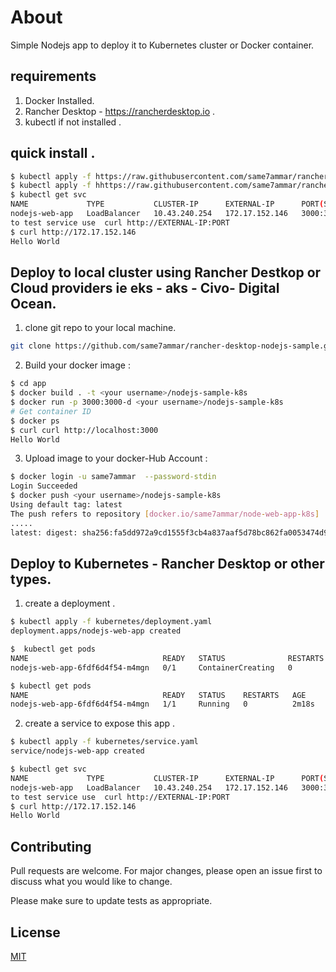 # About
Simple Nodejs app to deploy it to Kubernetes cluster or Docker container.

## requirements 
1. Docker Installed.
2. Rancher Desktop - https://rancherdesktop.io .
3. kubectl if not installed .

## quick install .
```sh
$ kubectl apply -f https://raw.githubusercontent.com/same7ammar/rancher-desktop-nodejs-sample/main/kubernetes/deployment.yaml
$ kubectl apply -f hhttps://raw.githubusercontent.com/same7ammar/rancher-desktop-nodejs-sample/main/kubernetes/service.yaml
$ kubectl get svc
NAME             TYPE           CLUSTER-IP      EXTERNAL-IP      PORT(S)          AGE
nodejs-web-app   LoadBalancer   10.43.240.254   172.17.152.146   3000:30043/TCP   7s
to test service use  curl http://EXTERNAL-IP:PORT
$ curl http://172.17.152.146 
Hello World
```
## Deploy to local cluster using Rancher Destkop or Cloud providers  ie eks - aks - Civo-  Digital Ocean.

1. clone git repo to your local machine.

```bash
git clone https://github.com/same7ammar/rancher-desktop-nodejs-sample.git
```

2. Build  your docker image :

```sh
$ cd app
$ docker build . -t <your username>/nodejs-sample-k8s
$ docker run -p 3000:3000-d <your username>/nodejs-sample-k8s
# Get container ID
$ docker ps
$ curl curl http://localhost:3000
Hello World
```
3. Upload image to   your docker-Hub Account :
```sh
$ docker login -u same7ammar  --password-stdin 
Login Succeeded
$ docker push <your username>/nodejs-sample-k8s
Using default tag: latest
The push refers to repository [docker.io/same7ammar/node-web-app-k8s]
.....
latest: digest: sha256:fa5dd972a9cd1555f3cb4a837aaf5d78bc862fa0053474d9f64f3e7d3eb15ae2 size: 3048

```
## Deploy to Kubernetes - Rancher Desktop or other types. 
1. create a deployment .
```sh 
$ kubectl apply -f kubernetes/deployment.yaml 
deployment.apps/nodejs-web-app created

$  kubectl get pods
NAME                              READY   STATUS              RESTARTS   AGE
nodejs-web-app-6fdf6d4f54-m4mgn   0/1     ContainerCreating   0          10s

$ kubectl get pods
NAME                              READY   STATUS    RESTARTS   AGE
nodejs-web-app-6fdf6d4f54-m4mgn   1/1     Running   0          2m18s

```
2. create a service to expose this app .
```sh
$ kubectl apply -f kubernetes/service.yaml
service/nodejs-web-app created

$ kubectl get svc
NAME             TYPE           CLUSTER-IP      EXTERNAL-IP      PORT(S)          AGE
nodejs-web-app   LoadBalancer   10.43.240.254   172.17.152.146   3000:30043/TCP   7s
to test service use  curl http://EXTERNAL-IP:PORT
$ curl http://172.17.152.146 
Hello World
```

## Contributing
Pull requests are welcome. For major changes, please open an issue first to discuss what you would like to change.

Please make sure to update tests as appropriate.

## License
[MIT](https://choosealicense.com/licenses/mit/)